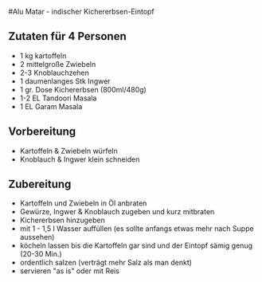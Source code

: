 #Alu Matar - indischer Kichererbsen-Eintopf
## Zutaten für 4 Personen
- 1 kg kartoffeln
- 2 mittelgroße Zwiebeln
- 2-3 Knoblauchzehen
- 1 daumenlanges Stk Ingwer
- 1 gr. Dose Kichererbsen (800ml/480g)
- 1-2 EL Tandoori Masala 
- 1 EL Garam Masala

## Vorbereitung
- Kartoffeln & Zwiebeln würfeln
- Knoblauch & Ingwer klein schneiden

## Zubereitung
- Kartoffeln und Zwiebeln in Öl anbraten
- Gewürze, Ingwer & Knoblauch zugeben und kurz mitbraten
- Kichererbsen hinzugeben
- mit 1 - 1,5 l Wasser auffüllen (es sollte anfangs etwas mehr nach Suppe aussehen)
- köcheln lassen bis die Kartoffeln gar sind und der Eintopf sämig genug (20-30 Min.)
- ordentlich salzen (verträgt mehr Salz als man denkt)
- servieren "as is" oder mit Reis